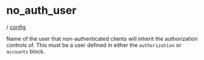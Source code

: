 # no_auth_user

/ [config](/ref/config/index.md) 

Name of the user that non-authenticated clients
will inherit the authorization controls of. This must be a user
defined in either the `authorization` or `accounts` block.

